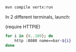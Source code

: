 
```bash
mvn compile vertx:run
```

In 2 different terminals, launch:

(require HTTPIE)

```bash
for i in {0..100}; do 
    http :8080 name==bar-${i}
done
```